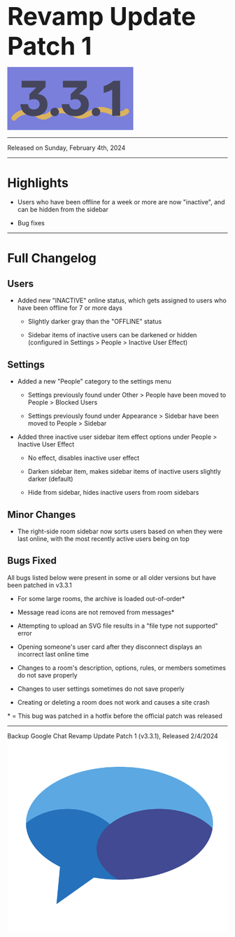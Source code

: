 <h1 style="font-size:4em;margin-bottom:0.25em;">
    Revamp Update Patch 1
</h1>

<img src="/public/v3.3.1.svg" height="10%" alt="v3.3.1">

<hr>

Released on Sunday, February 4th, 2024

<hr>

<style>
    h1 {
        font-size: 2em;
    }
</style>

# Highlights

- Users who have been offline for a week or more are now "inactive", and can be hidden from the sidebar

- Bug fixes

<hr>

# Full Changelog

## Users

- Added new "INACTIVE" online status, which gets assigned to users who have been offline for 7 or more days

  - Slightly darker gray than the "OFFLINE" status

  - Sidebar items of inactive users can be darkened or hidden (configured in Settings > People > Inactive User Effect)

## Settings

- Added a new "People" category to the settings menu

  - Settings previously found under Other > People have been moved to People > Blocked Users

  - Settings previously found under Appearance > Sidebar have been moved to People > Sidebar

- Added three inactive user sidebar item effect options under People > Inactive User Effect

  - No effect, disables inactive user effect

  - Darken sidebar item, makes sidebar items of inactive users slightly darker (default)

  - Hide from sidebar, hides inactive users from room sidebars

## Minor Changes

- The right-side room sidebar now sorts users based on when they were last online, with the most recently active users being on top

## Bugs Fixed

All bugs listed below were present in some or all older versions but have been patched in v3.3.1

- For some large rooms, the archive is loaded out-of-order*

- Message read icons are not removed from messages*

- Attempting to upload an SVG file results in a "file type not supported" error

- Opening someone's user card after they disconnect displays an incorrect last online time

- Changes to a room's description, options, rules, or members sometimes do not save properly

- Changes to user settings sometimes do not save properly

- Creating or deleting a room does not work and causes a site crash

\* = This bug was patched in a hotfix before the official patch was released

<hr>

Backup Google Chat Revamp Update Patch 1 (v3.3.1), Released 2/4/2024  
<img src="/public/logo.svg" height="10%" alt="Backup Google Chat">
